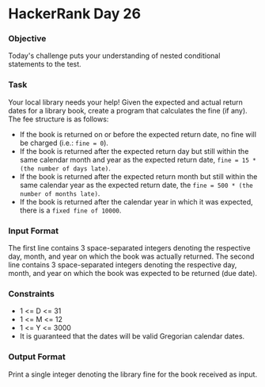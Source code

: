 # HackerRank Day 26

### Objective

Today's challenge puts your understanding of nested 
conditional statements to the test.

### Task

Your local library needs your help! Given the expected and actual return 
dates for a library book, create a program that calculates the fine 
(if any). The fee structure is as follows:

- If the book is returned on or before the expected return date, no fine 
will be charged (i.e.: `fine = 0`).
- If the book is returned after the expected return day but still within the 
same calendar month and year as the expected return date, 
`fine = 15 * (the number of days late)`.
- If the book is returned after the expected return month but still within the 
same calendar year as the expected return date, the 
`fine = 500 * (the number of months late)`.
- If the book is returned after the calendar year in which it was expected, 
there is a `fixed fine of 10000`.

### Input Format

The first line contains 3 space-separated integers denoting the respective day, 
month, and year on which the book was actually returned.
The second line contains 3 space-separated integers denoting the respective day, 
month, and year on which the book was expected to be returned (due date).

### Constraints

- 1 <= D <= 31
- 1 <= M <= 12
- 1 <= Y <= 3000
- It is guaranteed that the dates will be valid Gregorian calendar dates.

### Output Format

Print a single integer denoting the library fine for the book received as input.
